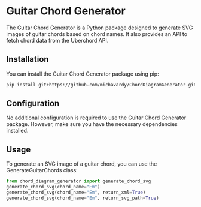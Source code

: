 # Guitar Chord Generator

The Guitar Chord Generator is a Python package designed to generate SVG images of guitar chords based on chord names. It also provides an API to fetch chord data from the Uberchord API.

## Installation

You can install the Guitar Chord Generator package using pip:

```bash
pip install git+https://github.com/michavardy/ChordDiagramGenerator.git
```

## Configuration

No additional configuration is required to use the Guitar Chord Generator package. However, make sure you have the necessary dependencies installed.

## Usage

To generate an SVG image of a guitar chord, you can use the GenerateGuitarChords class:

```python
from chord_diagram_generator import generate_chord_svg
generate_chord_svg(chord_name="Em")
generate_chord_svg(chord_name="Em", return_xml=True)
generate_chord_svg(chord_name="Em", return_svg_path=True)
```
